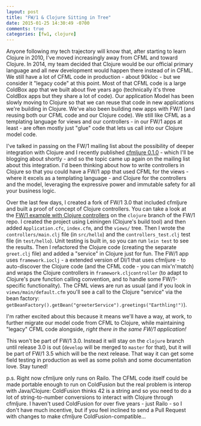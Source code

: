 ```yaml
---
layout: post
title: "FW/1 & Clojure Sitting in Tree"
date: 2015-01-25 14:30:49 -0700
comments: true
categories: [fw1, clojure]
---
```

Anyone following my tech trajectory will know that, after starting to learn Clojure in 2010, I've moved increasingly away from CFML and toward Clojure. In 2014, my team decided that Clojure would be our official primary language and all new development would happen there instead of in CFML. We still have a lot of CFML code in production - about 90kloc - but we consider it "legacy code" at this point. Most of that CFML code is a large ColdBox app that we built about five years ago (technically it's three ColdBox apps but they share a lot of code). Our application Model has been slowly moving to Clojure so that we can reuse that code in new applications we're building in Clojure. We've also been building new apps with FW/1 (and reusing both our CFML code and our Clojure code). We still like CFML as a templating language for views and our controllers - in our FW/1 apps at least - are often mostly just "glue" code that lets us call into our Clojure model code.<!-- more -->

I've talked in passing on the FW/1 mailing list about the possibility of deeper integration with Clojure and I recently published [cfmljure 0.1.0](https://github.com/framework-one/cfmljure/releases/tag/v0.1.0) - which I'll be blogging about shortly - and so the topic came up again on the mailing list about this integration. I'd been thinking about how to write controllers in Clojure so that you could have a FW/1 app that used CFML for the views - where it excels as a templating language - and Clojure for the controllers and the model, leveraging the expressive power and immutable safety for all your business logic.

Over the last few days, I created a fork of FW/1 3.0 that included cfmljure and built a proof of concept of Clojure controllers. You can take a look at the [FW/1 example with Clojure controllers](https://github.com/framework-one/fw1/tree/clojure/examples/helloclojure) on the `clojure` branch of the FW/1 repo. I created the project using Leiningen (Clojure's build tool) and then added `Application.cfc`, `index.cfm`, and the `views/` tree. Then I wrote the `controllers/main.clj` file (in `src/hello`) and the `controllers_test.clj` test file (in `test/hello`). Unit testing is built in, so you can run `lein test` to see the results. Then I refactored the Clojure code (creating the separate `greet.clj` file) and added a "service" in Clojure just for fun. The FW/1 app uses `framework.ioclj` - a extended version of DI/1 that uses cfmljure - to auto-discover the Clojure code (and the CFML code - you can mix'n'match) and wraps the Clojure controllers in `framework.cljcontroller` (to adapt to Clojure's pure function calling convention, and to handle some FW/1-specific functionality). The CFML views are run as usual (and if you look in `views/main/default.cfm` you'll see a call to the Clojure "service" via the bean factory: `getBeanFactory().getBean("greeterService").greetings("Earthling!")`).

I'm rather excited about this because it means we'll have a way, at work, to further migrate our model code from CFML to Clojure, while maintaining "legacy" CFML code alongside, _right there in the same FW/1 application!_

This won't be part of FW/1 3.0. Instead it will stay on the `clojure` branch until release 3.0 is out (`develop` will be merged to `master` for that), but it will be part of FW/1 3.5 which will be the next release. That way it can get some field testing in production as well as some polish and some documentation love. Stay tuned!

p.s. Right now cfmljure only runs on Railo. The CFML code itself could be made portable enough to run on ColdFusion but the real problem is interop with Java/Clojure: ColdFusion thinks 42 is a string and so you need to do a lot of string-to-number conversions to interact with Clojure through cfmljure. I haven't used ColdFusion for over five years - just Railo - so I don't have much incentive, but if you feel inclined to send a Pull Request with changes to make cfmljure ColdFusion-compatible...
